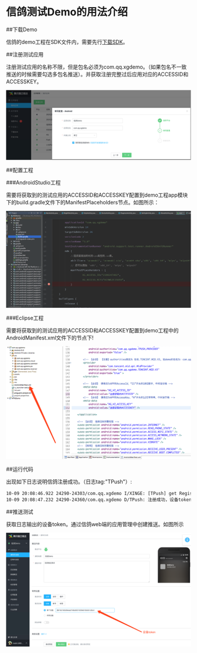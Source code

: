 # 信鸽测试Demo的用法介绍

##下载Demo

信鸽的demo工程在SDK文件内，需要先行[下载SDK](http://xg.qq.com/ctr_index/download)。

##注册测试应用

注册测试应用的名称不限，但是包名必须为com.qq.xgdemo。（如果包名不一致推送的时候需要勾选多包名推送）。并获取注册完整过后应用对应的ACCESSID和ACCESSKEY。

![](/assets/注册信鸽demo.png)

##配置工程

###AndroidStudio工程


需要将获取到的测试应用的ACCESSID和ACCESSKEY配置到demo工程app模块下的build.gradle文件下的ManifestPlaceholders节点。如图所示：

![](/assets/AndroidStudioDemo.png)

###Eclipse工程

需要将获取到的测试应用的ACCESSID和ACCESSKEY配置到demo工程中的AndroidManifest.xml文件下的<mata-data>节点下!

![](/assets/eclipseDemo.png)


##运行代码

出现如下日志说明信鸽注册成功。（日志tag:"TPush"）:

```xml
10-09 20:08:46.922 24290-24303/com.qq.xgdemo I/XINGE: [TPush] get RegisterEntity:RegisterEntity [accessId=2100250470, accessKey=null, token=5874b7465d9eead746bd9374559e010b0d1c0bc4, packageName=com.qq.xgdemo, state=0, timestamp=1507550766, xgSDKVersion=3.11, appVersion=1.0]
10-09 20:08:47.232 24290-24360/com.qq.xgdemo D/TPush: 注册成功，设备token为：5874b7465d9eead746bd9374559e010b0d1c0bc4
```

##推送测试

获取日志输出的设备token。通过信鸽web端的应用管理中创建推送。如图所示

![](/assets/推送测试.png)


